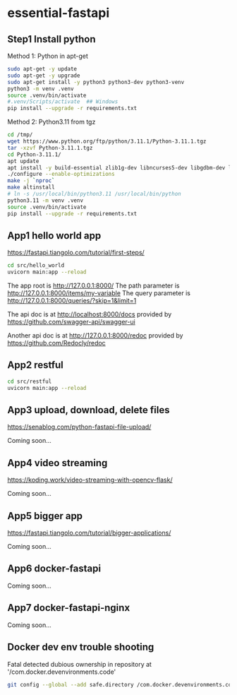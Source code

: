 # essential-fastapi

## Step1 Install python

Method 1: Python in apt-get

```bash
sudo apt-get -y update
sudo apt-get -y upgrade
sudo apt-get install -y python3 python3-dev python3-venv
python3 -m venv .venv
source .venv/bin/activate
#.venv/Scripts/activate  ## Windows
pip install --upgrade -r requirements.txt
```

Method 2: Python3.11 from tgz

```bash
cd /tmp/
wget https://www.python.org/ftp/python/3.11.1/Python-3.11.1.tgz
tar -xzvf Python-3.11.1.tgz
cd Python-3.11.1/
apt update
apt install -y build-essential zlib1g-dev libncurses5-dev libgdbm-dev libnss3-dev libssl-dev libreadline-dev libffi-dev
./configure --enable-optimizations
make -j `nproc`
make altinstall
# ln -s /usr/local/bin/python3.11 /usr/local/bin/python
python3.11 -m venv .venv
source .venv/bin/activate
pip install --upgrade -r requirements.txt
```

## App1 hello world app

<https://fastapi.tiangolo.com/tutorial/first-steps/>

```bash
cd src/hello_world
uvicorn main:app --reload
```

The app root is <http://127.0.0.1:8000/>
The path parameter is <http://127.0.0.1:8000/items/my-variable>
The query parameter is <http://127.0.0.1:8000/queries/?skip=1&limit=1>

The api doc is at <http://localhost:8000/docs> provided by <https://github.com/swagger-api/swagger-ui>

Another api doc is at
<http://127.0.0.1:8000/redoc> provided by <https://github.com/Redocly/redoc>

## App2 restful

```bash
cd src/restful
uvicorn main:app --reload
```

## App3 upload, download, delete files

<https://senablog.com/python-fastapi-file-upload/>

Coming soon...

## App4 video streaming

<https://koding.work/video-streaming-with-opencv-flask/>

Coming soon...

## App5 bigger app

<https://fastapi.tiangolo.com/tutorial/bigger-applications/>

Coming soon...


## App6 docker-fastapi

Coming soon...

## App7 docker-fastapi-nginx

Coming soon...


## Docker dev env trouble shooting

Fatal detected dubious ownership in repository at '/com.docker.devenvironments.code'

```bash
git config --global --add safe.directory /com.docker.devenvironments.code
```
